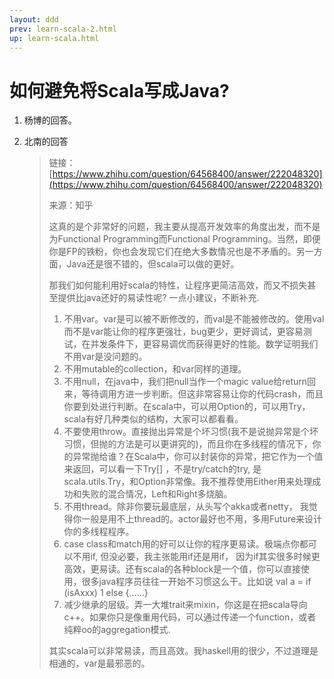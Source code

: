 ```yaml
---
layout: ddd
prev: learn-scala-2.html
up: learn-scala.html
---
```

# 如何避免将Scala写成Java?

1. 杨博的回答。
2. 北南的回答
 
   > 链接：[https://www.zhihu.com/question/64568400/answer/222048320](https://www.zhihu.com/question/64568400/answer/222048320)
   >
   > 来源：知乎
   >
   > 这真的是个非常好的问题，我主要从提高开发效率的角度出发，而不是为Functional Programming而Functional Programming。当然，即便你是FP的铁粉，你也会发现它们在绝大多数情况也是不矛盾的。另一方面，Java还是很不错的，但scala可以做的更好。
   >
   > 那我们如何能利用好scala的特性，让程序更简洁高效，而又不损失甚至提供比java还好的易读性呢? 一点小建议，不断补充.
   >
   > 1. 不用var。var是可以被不断修改的，而val是不能被修改的。使用val而不是var能让你的程序更强壮，bug更少，更好调试，更容易测试，在并发条件下，更容易调优而获得更好的性能。数学证明我们不用var是没问题的。  
   > 2. 不用mutable的collection，和var同样的道理。  
   > 3. 不用null，在java中，我们把null当作一个magic value给return回来，等待调用方进一步判断。但这非常容易让你的代码crash，而且你要到处进行判断。在scala中，可以用Option的，可以用Try，scala有好几种类似的结构，大家可以都看看。  
   > 4. 不要使用throw。直接抛出异常是个坏习惯\(我不是说抛异常是个坏习惯，但抛的方法是可以更讲究的\)，而且你在多线程的情况下，你的异常抛给谁？在Scala中，你可以封装你的异常，把它作为一个值来返回，可以看一下Try\[\] ，不是try/catch的try, 是scala.utils.Try，和Option非常像。我不推荐使用Either用来处理成功和失败的混合情况，Left和Right多烧脑。  
   > 5. 不用thread。除非你要玩最底层，从头写个akka或者netty， 我觉得你一般是用不上thread的。actor最好也不用，多用Future来设计你的多线程程序。  
   > 6. case class和match用的好可以让你的程序更易读。极端点你都可以不用if, 但没必要，我主张能用if还是用if， 因为if其实很多时候更高效，更易读。还有scala的各种block是一个值，你可以直接使用，很多java程序员往往一开始不习惯这么干。比如说 val a = if \(isAxxx\) 1 else {......}  
   > 7. 减少继承的层级。弄一大堆trait来mixin，你这是在把scala导向c++。如果你只是像重用代码，可以通过传递一个function，或者纯粹oo的aggregation模式.
   >
   > 其实scala可以非常易读，而且高效。我haskell用的很少，不过道理是相通的，var是最邪恶的。


